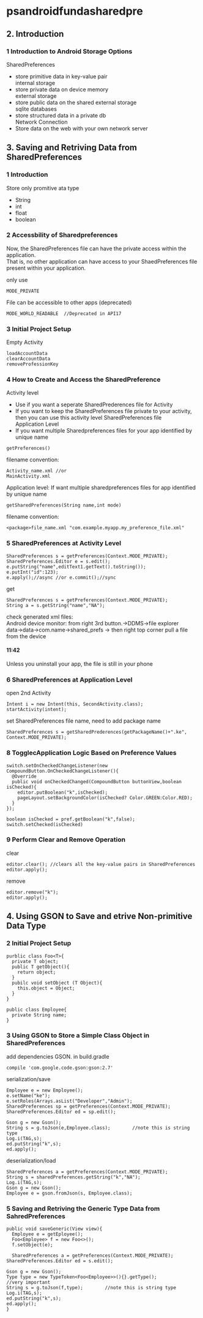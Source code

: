 # psandroidfundasharedpre
## 2. Introduction
### 1 Introduction to Android Storage Options
SharedPreferences
- store primitive data in key-value pair  
internal storage  
- store private data on device memory  
external storage  
- store public data on the shared external storage  
sqlite databases  
- store structured data in a private db  
Network Connection  
- Store data on the web with your own network server  

## 3. Saving and Retriving Data from SharedPreferences
### 1 Introduction
Store only promitive ata type  
- String 
- int 
- float 
- boolean
### 2 Accessbility of Sharedpreferences
Now, the SharedPreferences file can have the private access within the application.  
That is, no other application can have access to your ShaedPreferences file present within your application.  



only use
```
MODE_PRIVATE
```
File can be accessible to other apps (deprecated)
```
MODE_WORLD_READABLE  //Deprecated in API17
```

### 3 Initial Project Setup
Empty Activity
```
loadAccountData
clearAccountData
removeProfessionKey
```

### 4 How to Create and Access the SharedPreference
Activity level
- Use if you want a seperate SharedPrederences file for Activity  
- If you want to keep the SharedPreferences file private to your activity, then you can use this activity level SharedPreferences file  
Application Level  
- If you want multiple Sharedpreferences files for your app identified by unique name  

```
getPreferences()
```
filename convention:
```
Activity_name.xml //or
MainActivity.xml
```
Application level: If want multiple sharedpreferences files for app identified by unique name
```
getSharedPreferences(String name,int mode)
```
filename convention:
```
<package>file_name.xml "com.example.myapp.my_preference_file.xml"
```
### 5 SharedPreferences at Activity Level
```
SharedPreferences s = getPreferences(Context.MODE_PRIVATE);
SharedPreferences.Editor e = s.edit();
e.putString("name",editText1.getText().toString());
e.putInt("id":123);
e.apply();//async //or e.commit();//sync
```
get
```
SharedPreferences s = getPreferences(Context.MODE_PRIVATE);
String a = s.getString("name","NA");
```
check generated xml files:  
Android device monitor: from right 3rd button.->DDMS->file explorer  
data->data->com.name->shared_prefs -> then right top corner pull a file from the device  

#### 11:42
Unless you uninstall your app, the file is still in your phone

### 6 SharedPreferences at Application Level
open 2nd Activity
```
Intent i = new Intent(this, SecondActivity.class);
startActivity(intent);
```
set SharedPreferences file name, need to add package name
```
SharedPreferences s = getSharedPrederences(getPackageName()+".ke", Context.MODE_PRIVATE);
```
### 8 TogglecApplication Logic Based on Preference Values
```
switch.setOnCheckedChangeListener(new CompoundButton.OnCheckedChangeListener(){
  @Override
  public void onCheckedChanged(CompoundButton buttonView,boolean isChecked){
    editor.putBoolean("k",isChecked);
    pageLayout.setBackgroundColor(isChecked? Color.GREEN:Color.RED);
  }
});
```
```
boolean isChecked = pref.getBoolean("k",false);
switch.setChecked(isChecked)
```
### 9 Perform Clear and Remove Operation
clear
```
editor.clear(); //clears all the key-value pairs in SharedPreferences
editor.apply();
```
remove
```
editor.remove("k");
editor.apply();
```

## 4. Using GSON to Save and etrive Non-primitive Data Type
### 2 Initial Project Setup
```
purblic class Foo<T>{
  private T object;
  public T getObject(){
    return object;
  }
  pubilc void setObject (T Object){
    this.object = Object;
  }
}

public class Employee{
  private String name;
}
```
### 3 Using GSON to Store a Simple Class Object in SharedPreferences
add dependencies GSON. in build.gradle
```
compile 'com.google.code.gson:gson:2.7'
```
serialization/save  
```
Employee e = new Employee();
e.setName("ke");
e.setRoles(Arrays.asList("Developer","Admin");
SharedPreferences sp = getPreferences(Context.MODE_PRIVATE);
SharedPreferences.Editor ed = sp.edit();

Gson g = new Gson();
String s = g.toJson(e,Employee.class);        //note this is string type
Log.i(TAG,s);
ed.putString("k",s);
ed.apply();
```

deserialization/load
```
SharedPreferences a = getPreferences(Context.MODE_PRIVATE);
String s = sharedPreferences.getString("k","NA");
Log.i(TAG,s);
Gson g = new Gson();
Employee e = gson.fromJson(s, Employee.class);
```

### 5 Saving and Retriving the Generic Type Data from SahredPreferences
```
public void saveGeneric(View view){
  Employee e = getEployee();
  Foo<Employee> f = new Foo<>();
  f.setObject(e);
  
  SharedPreferences a = getPreferences(Context.MODE_PRIVATE);
SharedPreferences.Editor ed = s.edit();

Gson g = new Gson();
Type type = new TypeToken<Foo<Employee>>(){}.getType();          //very important
String s = g.toJson(f,type);        //note this is string type
Log.i(TAG,s);
ed.putString("k",s);
ed.apply();
}
```
